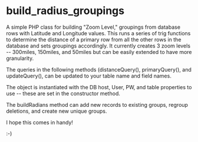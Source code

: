 build_radius_groupings
======================

A simple PHP class for building "Zoom Level," groupings from database rows with Latitude and Longitude values. This runs a series of trig functions to determine the distance of a primary row from all the other rows in the database and sets groupings accordingly. It currently creates 3 zoom levels -- 300miles, 150miles, and 50miles but can be easily extended to have more granularity. 


The queries in the following methods (distanceQuery(), primaryQuery(), and updateQuery(),  can be updated to your table name and field names. 

The object is instantiated with the DB host, User, PW, and table properties to use -- these are set in the constructor method. 

The buildRadians method can add new records to existing groups, regroup deletions, and create new unique groups.

I hope this comes in handy!

:-)
